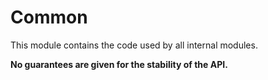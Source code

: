 # Common

This module contains the code used by all internal modules.

**No guarantees are given for the stability of the API.**
